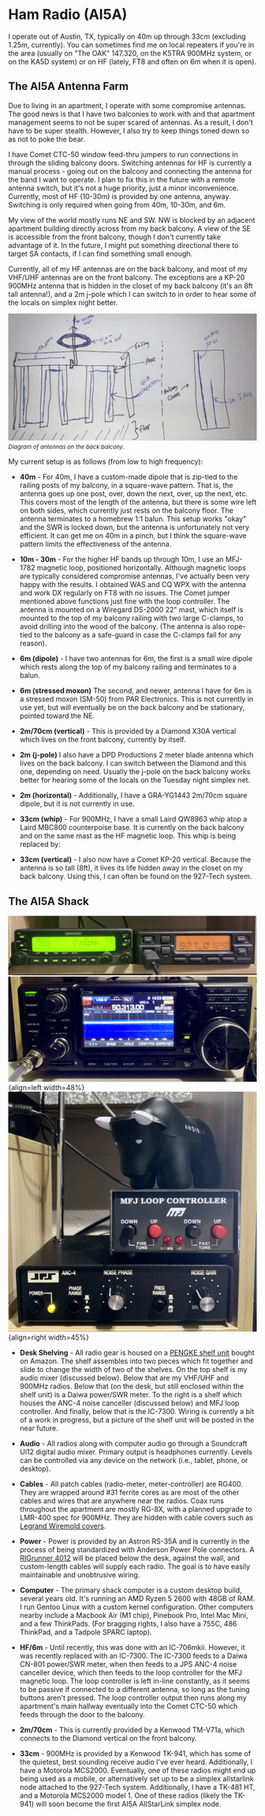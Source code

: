 # Ham Radio (AI5A)

I operate out of Austin, TX, typically on 40m up through 33cm (excluding 1.25m,
currently). You can sometimes find me on local repeaters if you're in the area
(usually on "The OAK" 147.320, on the K5TRA 900MHz system, or on the KA5D
system) or on HF (lately, FT8 and often on 6m when it is open).


## The AI5A Antenna Farm

Due to living in an apartment, I operate with some compromise
antennas. The good news is that I have two balconies to work with and that
apartment management seems to not be super scared of antennas. As a result, I
don't have to be super stealth. However, I also try to keep things toned down so
as not to poke the bear.

I have Comet CTC-50 window feed-thru jumpers to run
connections in through the sliding balcony doors. Switching antennas for HF is
currently a manual process - going out on the balcony and connecting
the antenna for the band I want to operate. I plan to fix this in the
future with a remote antenna switch, but it's not a huge priority, just a minor
inconvenience. Currently, most of HF (10-30m) is provided by one antenna,
anyway. Switching is only required when going from 40m, 10-30m, and 6m.

My view of the world mostly runs NE and SW. NW is blocked by an adjacent
apartment building directly across from my back balcony. A view of the SE is
accessible from the front balcony, though I don't currently take advantage of
it. In the future, I might put something directional there to target SA
contacts, if I can find something small enough.

Currently, all of my HF antennas are on the back balcony, and most of my VHF/UHF
antennas are on the front balcony. The exceptions are a KP-20 900MHz antenna
that is hidden in the closet of my back balcony (it's an 8ft tall antenna!), and
a 2m j-pole which I can switch to in order to hear some of the locals on simplex
night better.

![Back Balcony Antenna Diagram](/images/back-balcony-antennas.jpg)
<small style="font-style:italic">
  Diagram of antennas on the back balcony.
</small>

My current setup is as follows (from low to high frequency):

* **40m** - For 40m, I have a custom-made dipole that is zip-tied to
  the railing posts of my balcony, in a square-wave pattern. That is,
  the antenna goes up one post, over, down the next, over, up the
  next, etc. This covers most of the length of the antenna, but there
  is some wire left on both sides, which currently just rests on the
  balcony floor. The antenna terminates to a homebrew 1:1 balun. This
  setup works "okay" and the SWR is locked down, but the antenna is
  unfortunately not very efficient. It can get me on 40m in a pinch,
  but I think the square-wave pattern limits the effectiveness of the
  antenna.

* **10m - 30m** - For the higher HF bands up through 10m, I use an
  MFJ-1782 magnetic loop, positioned horizontally. Although magnetic loops are
  typically considered compromise antennas, I've actually been very happy with
  the results. I obtained WAS and CQ WPX with the antenna and work DX regularly
  on FT8 with no issues. The Comet jumper mentioned above functions just fine
  with the loop controller. The antenna is mounted on a Wiregard DS-2000 22"
  mast, which itself is mounted to the top of my balcony railing with two large
  C-clamps, to avoid drilling into the wood of the balcony. (The antenna is also
  rope-tied to the balcony as a safe-guard in case the C-clamps fail for any
  reason).

* **6m (dipole)** - I have two antennas for 6m, the first is a small
  wire dipole which rests along the top of my balcony railing and
  terminates to a balun.

* **6m (stressed moxon)** The second, and newer, antenna I have for 6m
  is a stressed moxon (SM-50) from PAR Electronics. This is not currently in use
  yet, but will eventually be on the back balcony and be stationary, pointed
  toward the NE.

* **2m/70cm (vertical)** - This is provided by a Diamond X30A vertical
  which lives on the front balcony, currently by itself.

* **2m (j-pole)** I also have a DPD Productions 2 meter blade antenna which
  lives on the back balcony. I can switch between the Diamond and this one,
  depending on need. Usually the j-pole on the back balcony works better for
  hearing some of the locals on the Tuesday night simplex net.

* **2m (horizontal)** - Additionally, I have a GRA-YG1443 2m/70cm
  square dipole, but it is not currently in use.

* **33cm (whip)** - For 900MHz, I have a small Laird QW8963 whip atop a Laird
  MBC800 counterpoise base. It is currently on the back balcony and on the same
  mast as the HF magnetic loop. This whip is being replaced by:

* **33cm (vertical)** - I also now have a Comet KP-20 vertical. Because the
  antenna is so tall (8ft), it lives its life hidden away in the closet on my
  back balcony. Using this, I can often be found on the 927-Tech system.

## The AI5A Shack

![VHF/UHF/900](/images/vhf-uhf-900.jpg)
![HF](/images/ic7300.jpg){align=left width=48%}
![sundries](/images/sundries.jpg){align=right width=45%}

<!-- ugh -->
<div style="clear: both"></div>
<!-- /ugh -->

* **Desk Shelving** - All radio gear is housed on a
  [PENGKE shelf unit](https://www.amazon.com/gp/product/B07V85QS4T/ref=ppx_yo_dt_b_search_asin_title?ie=UTF8&psc=1)
  bought on Amazon. The shelf assembles into two pieces which fit together and
  slide to change the width of two of the shelves. On the top shelf is my audio
  mixer (discussed below). Below that are my VHF/UHF and 900MHz radios. Below
  that (on the desk, but still enclosed within the shelf unit) is a Daiwa
  power/SWR meter. To the right is a shelf which houses the ANC-4 noise
  canceller (discussed below) and MFJ loop controller. And finally, below that
  is the IC-7300. Wiring is currently a bit of a work in progress, but a picture
  of the shelf unit will be posted in the near future.

* **Audio** - All radios along with computer audio go through a Soundcraft Ui12
  digital audio mixer. Primary output is headphones currently. Levels can be
  controlled via any device on the network (i.e., tablet, phone, or desktop).

* **Cables** - All patch cables (radio-meter, meter-controller) are RG400. They
  are wrapped around #31 ferrite cores as are most of the other cables and
  wires that are anywhere near the radios. Coax runs throughout the apartment
  are mostly RG-8X, with a planned upgrade to LMR-400 spec for 900MHz. They are
  hidden with cable covers such as
  [Legrand Wiremold covers](https://www.amazon.com/gp/product/B0015EDVVU/).

* **Power** - Power is provided by an Astron RS-35A and is currently in the
  process of being standardized with Anderson Power Pole connectors. A
  [RIGrunner 4012](https://powerwerx.com/west-mountain-radio-rigrunner-4012)
  will be placed below the desk, against the wall, and custom-length cables will
  supply each radio. The goal is to have easily maintainable and unobtrusive
  wiring.

* **Computer** - The primary shack computer is a custom desktop build, several
  years old. It's running an AMD Ryzen 5 2600 with 48GB of RAM. I run Gentoo
  Linux with a custom kernel configuration. Other computers nearby include a
  Macbook Air (M1 chip), Pinebook Pro, Intel Mac Mini, and a few ThinkPads. (For
  bragging rights, I also have a 755C, 486 ThinkPad, and a Tadpole SPARC
  laptop).

* **HF/6m** - Until recently, this was done with an IC-706mkii. However, it was
  recently replaced with an IC-7300. The IC-7300 feeds to a Daiwa CN-801
  power/SWR meter, when then feeds to a JPS ANC-4 noise canceller device, which
  then feeds to the loop controller for the MFJ magnetic loop. The loop
  controller is left in-line constantly, as it seems to be passive if
  connected to a different antenna, so long as the tuning buttons aren't
  pressed. The loop controller output then runs along my apartment's main
  hallway eventually into the Comet CTC-50 which feeds through the door to the
  balcony.

* **2m/70cm** - This is currently provided by a Kenwood TM-V71a, which connects
  to the Diamond vertical on the front balcony.

* **33cm** - 900MHz is provided by a Kenwood TK-941, which has some of the
  quietest, best sounding receive audio I've ever heard. Additionally, I have a
  Motorola MCS2000. Eventually, one of these radios might end up being used as a
  mobile, or alternatively set up to be a simplex allstarlink node attached to
  the 927-Tech system. Additionally, I have a TK-481 HT, and a Motorola MCS2000
  model 1. One of these radios (likely the TK-941) will soon become the first
  AI5A AllStarLink simplex node.
